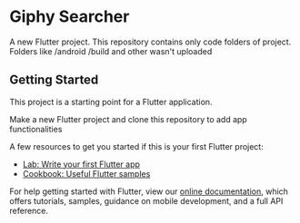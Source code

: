 # Giphy Searcher

A new Flutter project.
This repository contains only code folders of project.
Folders like /android /build and other wasn't uploaded

## Getting Started

This project is a starting point for a Flutter application.

Make a new Flutter project and clone this repository to add app functionalities

A few resources to get you started if this is your first Flutter project:

- [Lab: Write your first Flutter app](https://flutter.dev/docs/get-started/codelab)
- [Cookbook: Useful Flutter samples](https://flutter.dev/docs/cookbook)

For help getting started with Flutter, view our
[online documentation](https://flutter.dev/docs), which offers tutorials,
samples, guidance on mobile development, and a full API reference.
